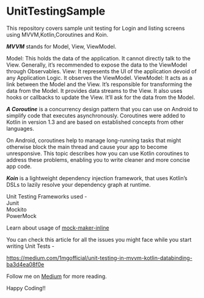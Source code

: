 # UnitTestingSample

This repository covers sample unit testing for Login and listing screens using MVVM,Kotlin,Coroutines and Koin.

***MVVM*** stands for Model, View, ViewModel.

Model: This holds the data of the application. It cannot directly talk to the View. Generally, it’s recommended to expose the data to the ViewModel through Observables.
View: It represents the UI of the application devoid of any Application Logic. It observes the ViewModel.
ViewModel: It acts as a link between the Model and the View. It’s responsible for transforming the data from the Model. It provides data streams to the View. It also uses hooks or callbacks to update the View. It’ll ask for the data from the Model.

***A Coroutine*** is a concurrency design pattern that you can use on Android to simplify code that executes asynchronously. Coroutines were added to Kotlin in version 1.3 and are based on established concepts from other languages.

On Android, coroutines help to manage long-running tasks that might otherwise block the main thread and cause your app to become unresponsive. This topic describes how you can use Kotlin coroutines to address these problems, enabling you to write cleaner and more concise app code.

***Koin*** is a lightweight dependency injection framework, that uses Kotlin’s DSLs to lazily resolve your dependency graph at runtime.


Unit Testing Frameworks used -<br/>
Junit<br/>
Mockito<br/>
PowerMock<br/>

Learn about usage of <a href="https://github.com/mockito/mockito/wiki/What%27s-new-in-Mockito-2">mock-maker-inline</a>

You can check this article for all the issues you might face while you start writing Unit Tests -

https://medium.com/1mgofficial/unit-testing-in-mvvm-kotlin-databinding-ba3d4ea08f0e

Follow me on <a href="https://medium.com/@nik.arora8059">Medium</a> for more reading.

Happy Coding!!
